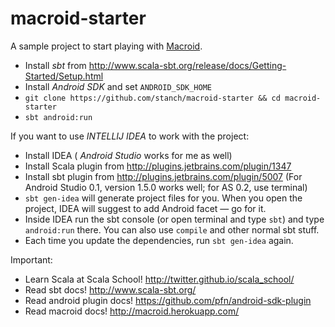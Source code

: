 macroid-starter
===============

A sample project to start playing with [Macroid](https://github.com/stanch/macroid).

* Install *sbt* from http://www.scala-sbt.org/release/docs/Getting-Started/Setup.html
* Install *Android SDK* and set `ANDROID_SDK_HOME`
* `git clone https://github.com/stanch/macroid-starter && cd macroid-starter`
* `sbt android:run`

If you want to use *INTELLIJ IDEA* to work with the project:

* Install IDEA ( *Android Studio* works for me as well)
* Install Scala plugin from http://plugins.jetbrains.com/plugin/1347
* Install sbt plugin from http://plugins.jetbrains.com/plugin/5007 (For Android Studio 0.1, version 1.5.0 works well; for AS 0.2, use terminal)
* `sbt gen-idea` will generate project files for you. When you open the project, IDEA will suggest to add Android facet — go for it.
* Inside IDEA run the sbt console (or open terminal and type `sbt`) and type `android:run` there. You can also use `compile` and other normal sbt stuff.
* Each time you update the dependencies, run `sbt gen-idea` again.

Important:

* Learn Scala at Scala School! http://twitter.github.io/scala_school/
* Read sbt docs! http://www.scala-sbt.org/
* Read android plugin docs! https://github.com/pfn/android-sdk-plugin
* Read macroid docs! http://macroid.herokuapp.com/
